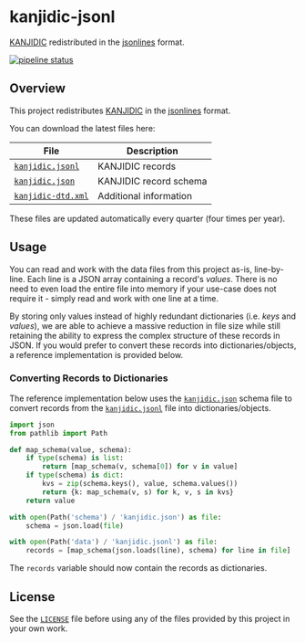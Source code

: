 # kanjidic-jsonl

[KANJIDIC] redistributed in the [jsonlines] format.

[![pipeline status](https://gitlab.com/x4ku/kanjidic-jsonl/badges/main/pipeline.svg)](https://gitlab.com/x4ku/kanjidic-jsonl/-/commits/main)

## Overview

This project redistributes [KANJIDIC] in the [jsonlines] format.

You can download the latest files here:

| File                 | Description            |
| -------------------- | ---------------------- |
| [`kanjidic.jsonl`]   | KANJIDIC records       |
| [`kanjidic.json`]    | KANJIDIC record schema |
| [`kanjidic-dtd.xml`] | Additional information |

These files are updated automatically every quarter (four times per year).

## Usage

You can read and work with the data files from this project as-is, line-by-line.
Each line is a JSON array containing a record's *values*. There is no need to
even load the entire file into memory if your use-case does not require it -
simply read and work with one line at a time.

By storing only values instead of highly redundant dictionaries (i.e. *keys* and
*values*), we are able to achieve a massive reduction in file size while still
retaining the ability to express the complex structure of these records in JSON.
If you would prefer to convert these records into dictionaries/objects, a
reference implementation is provided below.

### Converting Records to Dictionaries

The reference implementation below uses the [`kanjidic.json`] schema file to
convert records from the [`kanjidic.jsonl`] file into dictionaries/objects.

```py
import json
from pathlib import Path

def map_schema(value, schema):
    if type(schema) is list:
        return [map_schema(v, schema[0]) for v in value]
    if type(schema) is dict:
        kvs = zip(schema.keys(), value, schema.values())
        return {k: map_schema(v, s) for k, v, s in kvs}
    return value

with open(Path('schema') / 'kanjidic.json') as file:
    schema = json.load(file)

with open(Path('data') / 'kanjidic.jsonl') as file:
    records = [map_schema(json.loads(line), schema) for line in file]
```

The `records` variable should now contain the records as dictionaries.

## License

See the [`LICENSE`] file before using any of the files provided by this project
in your own work.


<!-- links -->

[`LICENSE`]: LICENSE
[`kanjidic.json`]: schema/kanjidic.json
[`kanjidic.jsonl`]: data/kanjidic.jsonl
[`kanjidic-dtd.xml`]: schema/kanjidic-dtd.xml

[KANJIDIC]: http://www.edrdg.org/wiki/index.php/KANJIDIC_Project
[jsonlines]: https://jsonlines.org/

